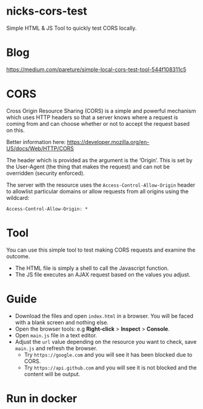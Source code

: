 # nicks-cors-test
Simple HTML & JS Tool to quickly test CORS locally.


# Blog
https://medium.com/pareture/simple-local-cors-test-tool-544f108311c5


# CORS
Cross Origin Resource Sharing (CORS) is a simple and powerful mechanism which uses HTTP headers so that a server knows where a request is coming from and can choose whether or not to accept the request based on this.

Better information here:
https://developer.mozilla.org/en-US/docs/Web/HTTP/CORS

The header which is provided as the argument is the ‘Origin’. This is set by the User-Agent (the thing that makes the request) and can not be overridden (security enforced).

The server with the resource uses the `Access-Control-Allow-Origin` header to allowlist particular domains or allow requests from all origins using the wildcard:
```
Access-Control-Allow-Origin: *
```


# Tool
You can use this simple tool to test making CORS requests and examine the outcome.

* The HTML file is simply a shell to call the Javascript function.
* The JS file executes an AJAX request based on the values you adjust.


# Guide
* Download the files and open `index.html` in a browser. You will be faced with a blank screen and nothing else.
* Open the browser tools: e.g **Right-click** > **Inspect** > **Console**.
* Open `main.js` file in a text editor.
* Adjust the `url` value depending on the resource you want to check, save `main.js` and refresh the browser. 
    * Try `https://google.com` and you will see it has been blocked due to CORS.
    * Try `https://api.github.com` and you will see it is not blocked and the content will be output.
    
    
# Run in docker   
